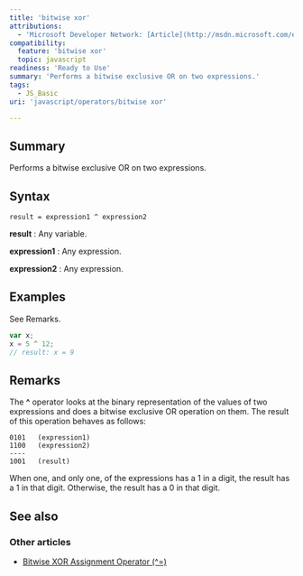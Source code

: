 ```yaml
---
title: 'bitwise xor'
attributions:
  - 'Microsoft Developer Network: [Article](http://msdn.microsoft.com/en-us/library/ie/ece515h6(v=vs.94).aspx)'
compatibility:
  feature: 'bitwise xor'
  topic: javascript
readiness: 'Ready to Use'
summary: 'Performs a bitwise exclusive OR on two expressions.'
tags:
  - JS_Basic
uri: 'javascript/operators/bitwise xor'

---
```

## Summary

Performs a bitwise exclusive OR on two expressions.

## Syntax

    result = expression1 ^ expression2

**result**
:   Any variable.

**expression1**
:   Any expression.

**expression2**
:   Any expression.

## Examples

See Remarks.

``` js
var x;
x = 5 ^ 12;
// result: x = 9
```

## Remarks

The **\^** operator looks at the binary representation of the values of two expressions and does a bitwise exclusive OR operation on them. The result of this operation behaves as follows:

    0101   (expression1)
    1100   (expression2)
    ----
    1001   (result)

When one, and only one, of the expressions has a 1 in a digit, the result has a 1 in that digit. Otherwise, the result has a 0 in that digit.

## See also

### Other articles

-   [Bitwise XOR Assignment Operator (\^=)](/javascript/operators/bitwise_xor_assignment)

